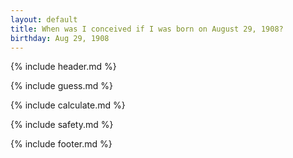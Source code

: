 ```yaml
---
layout: default
title: When was I conceived if I was born on August 29, 1908?
birthday: Aug 29, 1908
---
```


{% include header.md %}

{% include guess.md %}

{% include calculate.md %}

{% include safety.md %}

{% include footer.md %}



